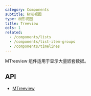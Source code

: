 ```yaml
---
category: Components
subtitle: 树形视图
type: 树形视图
title: Treeview
cols: 1
related:
  - /components/lists
  - /components/list-item-groups
  - /components/timelines
---
```


MTreeview 组件适用于显示大量嵌套数据。

## API

- [MTreeview](/api/MTreeview)